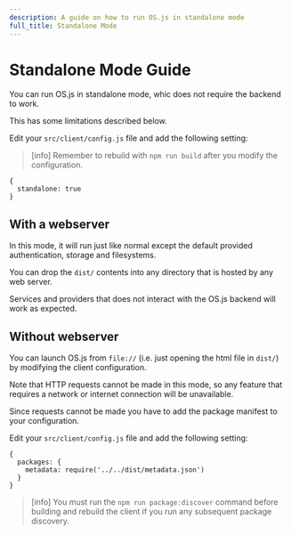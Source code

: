 ```yaml
---
description: A guide on how to run OS.js in standalone mode
full_title: Standalone Mode
---
```


# Standalone Mode Guide

You can run OS.js in standalone mode, whic does not require the backend to work.

This has some limitations described below.

Edit your `src/client/config.js` file and add the following setting:

> [info] Remember to rebuild with `npm run build` after you modify the configuration.

```javscript
{
  standalone: true
}
```

## With a webserver

In this mode, it will run just like normal except the default provided authentication, storage and filesystems.

You can drop the `dist/` contents into any directory that is hosted by any web server.

Services and providers that does not interact with the OS.js backend will work as expected.

## Without webserver

You can launch OS.js from `file://` (i.e. just opening the html file in `dist/`) by modifying the client configuration.

Note that HTTP requests cannot be made in this mode, so any feature that requires a network or internet connection will be unavailable.

Since requests cannot be made you have to add the package manifest to your configuration.

Edit your `src/client/config.js` file and add the following setting:

```javscript
{
  packages: {
    metadata: require('../../dist/metadata.json')
  }
}
```

> [info] You must run the `npm run package:discover` command before building and rebuild the client if you run any subsequent package discovery.

